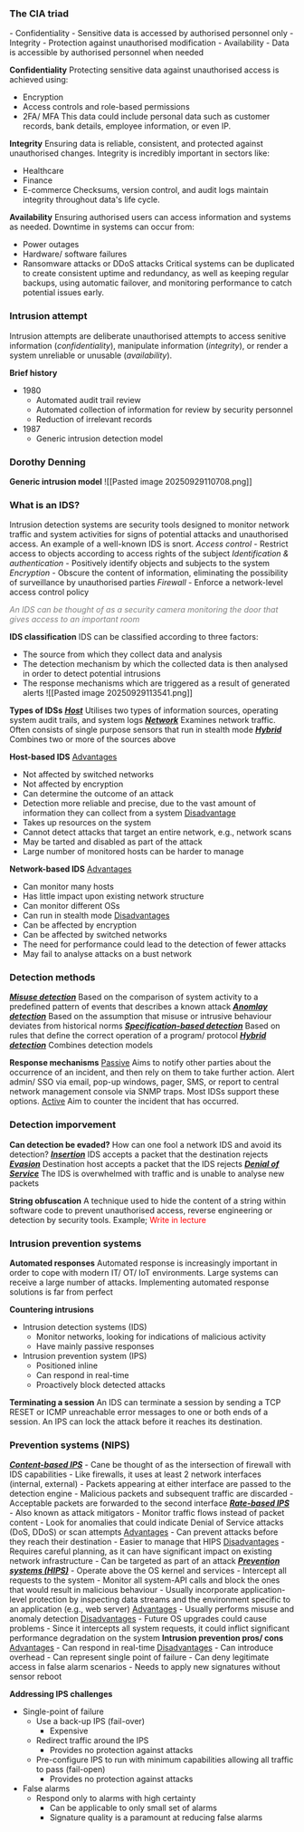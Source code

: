 <h3>The CIA triad</h3>
- Confidentiality
	- Sensitive data is accessed by authorised personnel only
- Integrity
	- Protection against unauthorised modification
- Availability
	- Data is accessible by authorised personnel when needed

<b>Confidentiality</b>
Protecting sensitive data against unauthorised access is achieved using:
- Encryption
- Access controls and role-based permissions
- 2FA/ MFA
This data could include personal data such as customer records, bank details, employee information, or even IP. 

<b>Integrity</b>
Ensuring data is reliable, consistent, and protected against unauthorised changes. Integrity is incredibly important in sectors like:
- Healthcare
- Finance
- E-commerce
Checksums, version control, and audit logs maintain integrity throughout data's life cycle.

<b>Availability</b>
Ensuring authorised users can access information and systems as needed. Downtime in systems can occur from:
- Power outages
- Hardware/ software failures
- Ransomware attacks or DDoS attacks
Critical systems can be duplicated to create consistent uptime and redundancy, as well as keeping regular backups, using automatic failover, and monitoring performance to catch potential issues early.

<h3>Intrusion attempt</h3>
Intrusion attempts are deliberate unauthorised attempts to access senitive information (<i>confidentiality</i>), manipulate information (<i>integrity</i>), or render a system unreliable or unusable (<i>availability</i>).

<b>Brief history</b>
- 1980
	- Automated audit trail review
	- Automated collection of information for review by security personnel
	- Reduction of irrelevant records
- 1987
	- Generic intrusion detection model 
<h3>Dorothy Denning</h3>
<b>Generic intrusion model</b>
![[Pasted image 20250929110708.png]]
<h3>What is an IDS?</h3>
Intrusion detection systems are security tools designed to monitor network traffic and system activities for signs of potential attacks and unauthorised access. An example of a well-known IDS is snort.
<i>Access control</i> - Restrict access to objects according to access rights of the subject
<i>Identification & authentication</i> - Positively identify objects and subjects to the system
<i>Encryption</i> - Obscure the content of information, eliminating the possibility of surveillance by unauthorised parties
<i>Firewall</i> - Enforce a network-level access control policy

<i><font color="grey">An IDS can be thought of as a security camera monitoring the door that gives access to an important room</i></font>

<b>IDS classification</b>
IDS can be classified according to three factors:
- The source from which they collect data and analysis
- The detection mechanism by which the collected data is then analysed in order to detect potential intrusions
- The response mechanisms which are triggered as a result of generated alerts
![[Pasted image 20250929113541.png]]

<b>Types of IDSs</b>
<b><i><u>Host</b></i></u>
Utilises two types of information sources, operating system audit trails, and system logs
<b><i><u>Network</b></i></u>
Examines network traffic. Often consists of single purpose sensors that run in stealth mode
<b><i><u>Hybrid</b></i></u>
Combines two or more of the sources above

<b>Host-based IDS</b>
<u>Advantages</u>
- Not affected by switched networks
- Not affected by encryption
- Can determine the outcome of an attack
- Detection more reliable and precise, due to the vast amount of information they can collect from a system
<u>Disadvantage</u>
- Takes up resources on the system
- Cannot detect attacks that target an entire network, e.g., network scans
- May be tarted and disabled as part of the attack
- Large number of monitored hosts can be harder to manage

<b>Network-based IDS</b>
<u>Advantages</u>
- Can monitor many hosts
- Has little impact upon existing network structure
- Can monitor different OSs
- Can run in stealth mode
<u>Disadvantages</u>
- Can be affected by encryption
- Can be affected by switched networks
- The need for performance could lead to the detection of fewer attacks
- May fail to analyse attacks on a bust network

<h3>Detection methods</h3>
<b><i><u>Misuse detection</b></i></u>
Based on the comparison of system activity to a predefined pattern of events that describes a known attack
<b><i><u>Anomlay detection</b></i></u>
Based on the assumption that misuse or intrusive behaviour deviates from historical norms
<b><i><u>Specification-based detection</b></i></u>
Based on rules that define the correct operation of a program/ protocol
<b><i><u>Hybrid detection</b></i></u>
Combines detection models

<b>Response mechanisms</b>
<u>Passive</u>
Aims to notify other parties about the occurrence of an incident, and then rely on them to take further action. Alert admin/ SSO via email, pop-up windows, pager, SMS, or report to central network management console via SNMP traps. Most IDSs support these options.
<u>Active</u>
Aim to counter the incident that has occurred.
<h3>Detection imporvement</h3>
<b>Can detection be evaded?</b>
How can one fool a network IDS and avoid its detection?
<b><i><u>Insertion</b></i></u> 
IDS accepts a packet that the destination rejects
<b><i><u>Evasion</b></i></u>
Destination host accepts a packet that the IDS rejects
<b><i><u>Denial of Service</b></i></u>
The IDS is overwhelmed with traffic and is unable to analyse new packets

<b>String obfuscation</b>
A technique used to hide the content of a string within software code to prevent unauthorised access, reverse engineering or detection by security tools.
Example;
<font color="red">Write in lecture</font>

<h3>Intrusion prevention systems</h3>
<b>Automated responses</b>
Automated response is increasingly important in order to cope with modern IT/ OT/ IoT environments. Large systems can receive a large number of attacks. Implementing automated response solutions is far from perfect

<b>Countering intrusions</b>
- Intrusion detection systems (IDS)
	- Monitor networks, looking for indications of malicious activity
	- Have mainly passive responses
- Intrusion prevention system (IPS)
	- Positioned inline
	- Can respond in real-time
	- Proactively block detected attacks

<b>Terminating a session</b>
An IDS can terminate a session by sending a TCP RESET or ICMP unreachable error messages to one or both ends of a session. An IPS can lock the attack before it reaches its destination.

<h3>Prevention systems (NIPS)</h3>
<b><i><u>Content-based IPS</b></i></u>
- Cane be thought of as the intersection of firewall with IDS capabilities
- Like firewalls, it uses at least 2 network interfaces (internal, external)
	- Packets appearing at either interface are passed to the detection engine
	- Malicious packets and subsequent traffic are discarded
	- Acceptable packets are forwarded to the second interface
<b><i><u>Rate-based IPS</b></i></u>
- Also known as attack mitigators
- Monitor traffic flows instead of packet content
- Look for anomalies that could indicate Denial of Service attacks (DoS, DDoS) or scan attempts
<u>Advantages</u>
- Can prevent attacks before they reach their destination
- Easier to manage that HIPS
<u>Disadvantages</u>
- Requires careful planning, as it can have significant impact on existing network infrastructure
- Can be targeted as part of an attack
<b><i><u>Prevention systems (HIPS)</b></i></u>
- Operate above the OS kernel and services
- Intercept all requests to the system
- Monitor all system-API calls and block the ones that would result in malicious behaviour
- Usually incorporate application-level protection by inspecting data streams and the environment specific to an application (e.g., web server)
<u>Advantages</u>
- Usually performs misuse and anomaly detection
<u>Disadvantages</u>
- Future OS upgrades could cause problems
- Since it intercepts all system requests, it could inflict significant performance degradation on the system
<b>Intrusion prevention pros/ cons</b>
<u>Advantages</u>
- Can respond in real-time
<u>Disadvantages</u>
- Can introduce overhead
- Can represent single point of failure
- Can deny legitimate access in false alarm scenarios
- Needs to apply new signatures without sensor reboot

<b>Addressing IPS challenges</b>
- Single-point of failure
	- Use a back-up IPS (fail-over)
		- Expensive
	- Redirect traffic around the IPS
		- Provides no protection against attacks
	- Pre-configure IPS to run with minimum capabilities allowing all traffic to pass (fail-open)
		- Provides no protection against attacks
- False alarms
	- Respond only to alarms with high certainty
		- Can be applicable to only small set of alarms
		- Signature quality is a paramount at reducing false alarms







